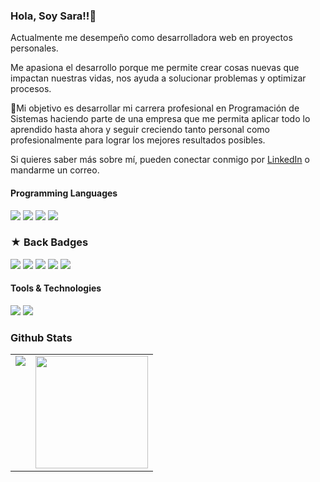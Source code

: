 ### Hola, Soy Sara!!👋

<!--
**saracds/saracds** is a ✨ _special_ ✨ repository because its `README.md` (this file) appears on your GitHub profile.

- 🔭 I’m currently working on ...
- 🌱 I’m currently learning ...
- 👯 I’m looking to collaborate on ...
- 🤔 I’m looking for help with ...
- 💬 Ask me about ...
- 📫 How to reach me: ...
- 😄 Pronouns: ...
- ⚡ Fun fact: ...
-->

Actualmente me desempeño como desarrolladora web en proyectos personales.

Me apasiona el desarrollo porque me permite crear cosas nuevas que impactan nuestras vidas, nos ayuda a solucionar problemas y optimizar procesos.

🎯Mi objetivo es desarrollar mi carrera profesional en Programación de Sistemas haciendo parte de una empresa que me permita aplicar todo lo aprendido hasta ahora y seguir creciendo tanto personal como profesionalmente para lograr los mejores resultados posibles.

Si quieres saber más sobre mí, pueden conectar conmigo por [LinkedIn](https://www.linkedin.com/in/sara-c%C3%A1rdenas/) o mandarme un correo.

<h4>Programming Languages</h4>
<p>
  <img src="https://img.shields.io/badge/JavaScript-F7DF1E?style=for-the-badge&logo=javascript&logoColor=black">
  <img src="https://img.shields.io/badge/HTML5-E34F26?style=for-the-badge&logo=html5&logoColor=white">  
  <img src="https://img.shields.io/badge/CSS3-1572B6?style=for-the-badge&logo=css3&logoColor=white">
  <img src="https://img.shields.io/badge/React-20232A?style=for-the-badge&logo=react&logoColor=61DAFB">
</p>

<h3>
 ★  Back Badges
</h3> 
<p>
  <img src="https://img.shields.io/badge/Node.js-339933?style=for-the-badge&logo=nodedotjs&logoColor=white">
  <img src="https://img.shields.io/badge/Express.js-000000?style=for-the-badge&logo=express&logoColor=white">
  <img src="https://img.shields.io/badge/MongoDB-white?style=for-the-badge&logo=mongodb&logoColor=4EA94B">
  <img src="https://img.shields.io/badge/MySQL-005C84?style=for-the-badge&logo=mysql&logoColor=white">
  <img src="https://img.shields.io/badge/Mongoose-00C58E?style=for-the-badge">
</p>

<h4>Tools & Technologies</h4>
<p>
  <img src="https://img.shields.io/badge/Git-F05032?style=for-the-badge&logo=git&logoColor=white">
  <img src="https://img.shields.io/badge/GitHub-100000?style=for-the-badge&logo=github&logoColor=white">
</p>

### Github Stats

<table>
  <tr>
    <td valign="top"><img src="https://github-readme-stats.vercel.app/api/top-langs/?username=saracds&theme=radical&card_width=450em)](https://github.com/saracds/saracds/github-readme-stats"/></td>
    <td valign="top"><img height="180em" src="https://github-readme-stats.vercel.app/api?username=saracds&show_icons=true&hide_border=true&&count_private=true&include_all_commits=true&theme=radical&hide_stars=false" /></td>
  </tr>
</table>

